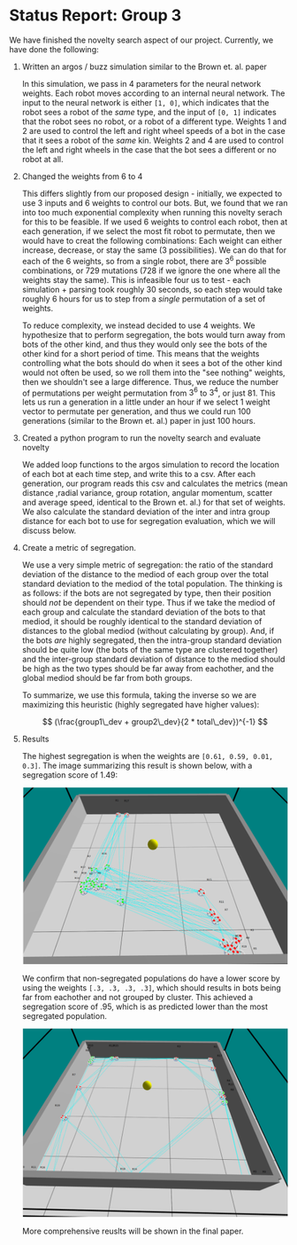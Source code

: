 # Status Report: Group 3

We have finished the novelty search aspect of our project. 
Currently, we have done the following:

1. Written an argos / buzz simulation similar to the Brown et. al. paper

    In this simulation, we pass in 4 parameters for the neural network weights. 
    Each robot moves according to an internal neural network. 
    The input to the neural network is either `[1, 0]`, which indicates that the robot sees a robot of the *same* type, and the input of `[0, 1]` indicates that the robot sees no robot, or a robot of a different type. 
    Weights 1 and 2 are used to control the left and right wheel speeds of a bot in the case that it sees a robot of the *same* kin. 
    Weights 2 and 4 are used to control the left and right wheels in the case that the bot sees a different or no robot at all.

2. Changed the weights from 6 to 4

    This differs slightly from our proposed design - initially, we expected to use 3 inputs and 6 weights to control our bots. 
    But, we found that we ran into too much exponential complexity when running this novelty serach for this to be feasible. 
    If we used 6 weights to control each robot, then at each generation, if we select the most fit robot to permutate, then we would have to creat the following combinations:
    Each weight can either increase, decrease, or stay the same (3 possibilities). 
    We can do that for each of the 6 weights, so from a single robot, there are $3^6$ possible combinations, or 729 mutations (728 if we ignore the one where all the weights stay the same). 
    This is infeasible four us to test - each simulation + parsing took roughly 30 seconds, so each step would take roughly 6 hours for us to step from a *single* permutation of a set of weights. 

    To reduce complexity, we instead decided to use 4 weights.
    We hypothesize that to perform segregation, the bots would turn away from bots of the other kind, and thus they would only see the bots of the other kind for a short period of time. 
    This means that the weights controlling what the bots should do when it sees a bot of the other kind would not often be used, so we roll them into the "see nothing" weights, then we shouldn't see a large difference. 
    Thus, we reduce the number of permutations per weight permutation from $3^6$ to $3^4$, or just 81. 
    This lets us run a generation in a little under an hour if we select 1 weight vector to permutate per generation, and thus we could run 100 generations (similar to the Brown et. al.) paper in just 100 hours. 

3. Created a python program to run the novelty search and evaluate novelty

    We added loop functions to the argos simulation to record the location of each bot at each time step, and write this to a csv. 
    After each generation, our program reads this csv and calculates the metrics (mean distance ,radial variance, group rotation, angular momentum, scatter and average speed, identical to the Brown et. al.) for that set of weights. 
    We also calculate the standard deviation of the inter and intra group distance for each bot to use for segregation evaluation, which we will discuss below. 

4. Create a metric of segregation.

    We use a very simple metric of segregation: the ratio of the standard deviation of the distance to the mediod of each group over the total standard deviation to the mediod of the total population. 
    The thinking is as follows: if the bots are not segregated by type, then their position should *not* be dependent on their type.
    Thus if we take the mediod of each group and calculate the standard deviation of the bots to that mediod, it should be roughly identical to the standard deviation of distances to the global mediod (without calculating by group). 
    And, if the bots *are* highly segregated, then the intra-group standard deviation should be quite low (the bots of the same type are clustered together) and the inter-group standard deviation of distance to the mediod should be high as the two types should be far away from eachother, and the global mediod should be far from both groups.

    To summarize, we use this formula, taking the inverse so we are maximizing this heuristic (highly segregated have higher values):

    $$
    (\frac{group1\_dev + group2\_dev}{2 * total\_dev})^{-1}
    $$

5. Results

    The highest segregation is when the weights are `[0.61, 0.59, 0.01, 0.3]`.
    The image summarizing this result is shown below, with a segregation score of 1.49:

    ![most segregated](Results/most_seg.png)

    We confirm that non-segregated populations do have a lower score by using the weights `[.3, .3, .3, .3]`, which should results in bots being far from eachother and not grouped by cluster. 
    This achieved a segregation score of .95, which is as predicted lower than the most segregated population. 

    ![least segregated](Results/least_seg.png)

    More comprehensive reuslts will be shown in the final paper.
